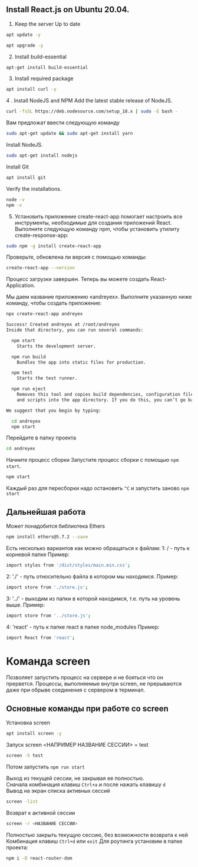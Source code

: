 ## Install React.js on Ubuntu 20.04.
1. Keep the server Up to date
```bash
apt update -y
```
```bash
apt upgrade -y
```
2. Install build-essential
```bash
apt-get install build-essential
```
3. Install required package
```bash
apt install curl -y
```
4 . Install NodeJS and NPM
Add the latest stable release of NodeJS.
```bash
curl -fsSL https://deb.nodesource.com/setup_18.x | sudo -E bash -
```
Вам предложат ввести следующую команду
```bash
sudo apt-get update && sudo apt-get install yarn
```
Install NodeJS.
```bash
sudo apt-get install nodejs
```
Install Git
```bash
apt install git
```
Verify the installations.
```bash
node -v
npm -v
```
5. Установить приложение create-react-app помогает настроить все инструменты, необходимые для создания приложений React.
Выполните следующую команду npm, чтобы установить утилиту create-response-app:
```bash
sudo npm -g install create-react-app
```
Проверьте, обновлена ли версия с помощью команды:
```bash
create-react-app --version
```
Процесс загрузки завершен. Теперь вы можете создать React-Application.

Мы даем название приложению «andreyex». Выполните указанную ниже команду, чтобы создать приложение:
```bash
npx create-react-app andreyex
```
```bash
Success! Created andreyex at /root/andreyex
Inside that directory, you can run several commands:

  npm start
    Starts the development server.

  npm run build
    Bundles the app into static files for production.

  npm test
    Starts the test runner.

  npm run eject
    Removes this tool and copies build dependencies, configuration files
    and scripts into the app directory. If you do this, you can’t go back!

We suggest that you begin by typing:

  cd andreyex
  npm start
```
Перейдите в папку проекта
```bash
cd andreyex
```
Начните процесс сборки
Запустите процесс сборки с помощью `npm start`.
```bash
npm start
```
Каждый раз для пересборки надо остановить `^C` и запустить заново `npm start`

## Дальнейшая работа

Может понадобится библиотека Ethers
```bash
npm install ethers@5.7.2 --save
```
Есть несколько вариантов как можно обращаться к файлам:
1: / - путь к корневой папке Пример:
```bash
import styles from '/dist/styles/main.min.css';
```
2: './' - путь относительно файла в котором мы находимся. Пример:
```bash
import store from './store.js';
```
3: '../' - выходим из папки в которой находимся, т.е. путь на уровень выше. Пример:
```bash
import store from '../store.js';
```
4: 'react' - путь к папке react в папке node_modules Пример:
```bash
import React from 'react'; 
```
# Команда screen 
Позволяет запустить процесс на сервере и не бояться что он прервется. Процессы, выполняемые внутри screen, не прерываются даже при обрыве соединения с сервером в терминал.
## Основные команды при работе со screen
Установка screen
```bash
apt install screen -y
```
Запуск screen <НАПРИМЕР НАЗВАНИЕ СЕССИИ> = test
```bash
screen -S test
```
Потом запустить `npm run start`

Выход из текущей сессии, не закрывая ее полностью. <br />
Сначала комбинация клавиш `Ctrl+a` и после нажать клавишу `d`<br />
Вывод на экран списка активных сессий
```bash
screen -list
```
Возврат к активной сессии
```bash
screen -r <НАЗВАНИЕ СЕССИИ>
```
Полностью закрыть текущую сессию, без возможности возврата к ней <br />
Комбинация клавиш `Ctrl+d` или `exit`
Для роутинга установим в папке проекта:
```bash
npm i -D react-router-dom
```

